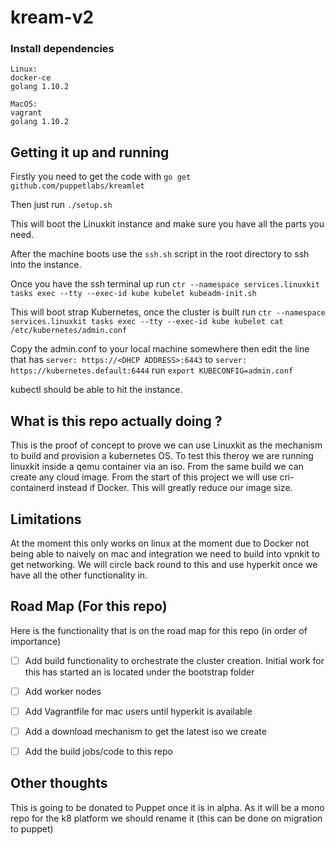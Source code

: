 # kream-v2

### Install dependencies
```
Linux:
docker-ce
golang 1.10.2

MacOS:
vagrant 
golang 1.10.2

```

## Getting it up and running 


Firstly you need to get the code with `go get github.com/puppetlabs/kreamlet`

Then just run `./setup.sh`

This will boot the Linuxkit instance and make sure you have all the parts you need. 

After the machine boots use the `ssh.sh` script in the root directory to ssh into the instance.

Once you have the ssh terminal up run `ctr --namespace services.linuxkit tasks exec --tty --exec-id kube kubelet kubeadm-init.sh`

This will boot strap Kubernetes, once the cluster is built run `ctr --namespace services.linuxkit tasks exec --tty --exec-id kube kubelet cat /etc/kubernetes/admin.conf`

Copy the admin.conf to your local machine somewhere then edit the line that has `server: https://<DHCP ADDRESS>:6443` to `server: https://kubernetes.default:6444` run `export KUBECONFIG=admin.conf`

kubectl should be able to hit the instance. 

## What is this repo actually doing ?
This is the proof of concept to prove we can use Linuxkit as the mechanism to build and provision a kubernetes OS. To test this theroy we are running linuxkit inside a qemu container via an iso.
From the same build we can create any cloud image. From the start of this project we will use cri-containerd instead if Docker. This will greatly reduce our image size.

## Limitations 
At the moment this only works on linux at the moment due to Docker not being able to naively on mac and integration we need to build into vpnkit to get networking. We will circle back round to this and use hyperkit once we have all the other functionality in.


## Road Map (For this repo)
Here is the functionality that is on the road map for this repo (in order of importance)
 - [ ] Add build functionality to orchestrate the cluster creation. Initial work for this has started an is located under the bootstrap folder
 - [ ] Add worker nodes
 - [ ] Add Vagrantfile for mac users until hyperkit is available 
 - [ ] Add a download mechanism to get the latest iso we create
 - [ ] Add the build jobs/code to this repo


## Other thoughts
This is going to be donated to Puppet once it is in alpha.
As it will be a mono repo for the k8 platform we should rename it (this can be done on migration to puppet)
